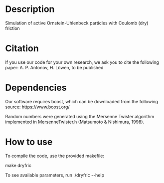 # Description
Simulation of active Ornstein-Uhlenbeck particles with Coulomb (dry) friction

# Citation
If you use our code for your own research, we ask you to cite the following paper:
A. P. Antonov, H. Löwen, to be published

# Dependencies
Our software requires boost, which can be downloaded from the following source:
https://www.boost.org/

Random numbers were generated using the Mersenne Twister algorithm implemented in MersenneTwister.h (Matsumoto & Nishimura, 1998).

# How to use
To compile the code, use the provided makefile:

make dryfric

To see available parameters, run ./dryfric --help
